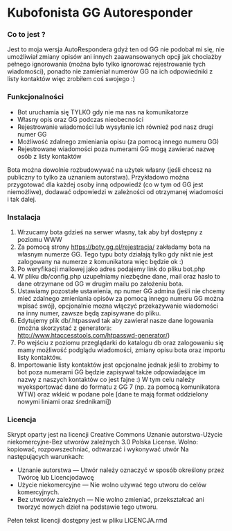 # Kubofonista GG Autoresponder

### Co to jest ?
Jest to moja wersja AutoRespondera gdyż ten od GG nie podobał mi się, nie umożliwiał zmiany opisów ani innych zaawansowanych opcji jak chociażby pełnego ignorowania (można było tylko ignorować rejestrowanie tych wiadomości), ponadto nie zamieniał numerów GG na ich odpowiedniki z listy kontaktów więc zrobiłem coś swojego :)

### Funkcjonalności
- Bot uruchamia się TYLKO gdy nie ma nas na komunikatorze
- Własny opis oraz GG podczas nieobecności
- Rejestrowanie wiadomości lub wysyłanie ich również pod nasz drugi numer GG
- Możliwość zdalnego zmieniania opisu (za pomocą innego numeru GG)
- Rejestrowane wiadomości poza numerami GG mogą zawierać nazwę osób z listy kontaktów

Bota można dowolnie rozbudowywać na użytek własny (jeśli chcesz na publiczny to tylko za uznaniem autorstwa). Przykładowo można przygotować dla każdej osoby inną odpowiedź (co w tym od GG jest niemożliwe), dodawać odpowiedzi w zależności od otrzymanej wiadomości i tak dalej.

### Instalacja

1. Wrzucamy bota gdzieś na serwer własny, tak aby był dostępny z poziomu WWW
2. Za pomocą strony https://boty.gg.pl/rejestracja/ zakładamy bota na własnym numerze GG. Tego typu boty działają tylko gdy nikt nie jest zalogowany na numerze z komunikatora więc będzie ok :)
3. Po weryfikacji mailowej jako adres podajemy link do pliku bot.php
4. W pliku db/config.php uzupełniamy niezbędne dane, mail oraz hasło to dane otrzymane od GG w drugim mailu po założeniu bota.
5. Ustawiamy pozostałe ustawienia, np numer GG admina (jeśli nie chcemy mieć zdalnego zmieniania opisów za pomocą innego numeru GG można wpisać swój), opcjonalnie mozna włączyć przekazywanie wiadomości na inny numer, zawsze będą zapisywane do pliku.
6. Edytujemy plik db/.htpasswd tak aby zawierał nasze dane logowania (można skorzystać z generatora: http://www.htaccesstools.com/htpasswd-generator/)
7. Po wejściu z poziomu przeglądarki do katalogu db oraz zalogowaniu się mamy możliwość podglądu wiadomości, zmiany opisu bota oraz importu listy kontaktów.
8. Importowanie listy kontaktów jest opcjonalne jednak jeśli to zrobimy to bot poza numerami GG będzie zapisywał także odpowiadające im nazwy z naszych kontaktów co jest fajne :) W tym celu należy wyeksportować dane do formatu z GG 7 (np. za pomocą komunikatora WTW) oraz wkleić w podane pole [dane te mają format oddzielony nowymi liniami oraz średnikami])

### Licencja

Skrypt oparty jest na licencji Creative Commons Uznanie autorstwa-Użycie niekomercyjne-Bez utworów zależnych 3.0 Polska License.
Wolno: kopiować, rozpowszechniać, odtwarzać i wykonywać utwór
Na następujących warunkach:
- Uznanie autorstwa — Utwór należy oznaczyć w sposób określony przez Twórcę lub Licencjodawcę 
- Użycie niekomercyjne — Nie wolno używać tego utworu do celów komercyjnych.
- Bez utworów zależnych — Nie wolno zmieniać, przekształcać ani tworzyć nowych dzieł na podstawie tego utworu.

Pełen tekst licencji dostępny jest w pliku LICENCJA.rmd
